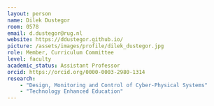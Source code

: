 ```yaml
---
layout: person
name: Dilek Dustegor
room: 0578
email: d.dustegor@rug.nl
website: https://ddustegor.github.io/
picture: /assets/images/profile/dilek_dustegor.jpg
role: Member, Curriculum Committee
level: faculty
academic_status: Assistant Professor
orcid: https://orcid.org/0000-0003-2980-1314
research:
    - "Design, Monitoring and Control of Cyber-Physical Systems"
    - "Technology Enhanced Education"
---
```

